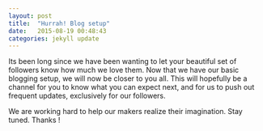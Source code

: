 ```yaml
---
layout: post
title:  "Hurrah! Blog setup"
date:   2015-08-19 00:48:43
categories: jekyll update
---
```

Its been long since we have been wanting to let your beautiful set of followers know how much we love them. Now that we have our basic blogging setup, we will now be closer to you all. This will hopefully be a channel for you to know what you can expect next, and for us to push out frequent updates, exclusively for our followers.

We are working hard to help our makers realize their imagination. Stay tuned. Thanks !